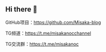 ## Hi there 👋

GitHub项目：https://github.com/Misaka-blog

TG频道：https://t.me/misakanocchannel

TG交流群：https://t.me/misakanoc
